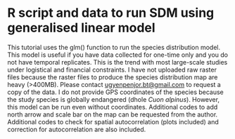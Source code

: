 # R script and data to run SDM using generalised linear model

This tutorial uses the glm() function to run the species distribution model.
This model is useful if you have data collected for one-time only and you do not have temporal replicates. This is the trend with most large-scale studies under logistical and financial constraints.
I have not uploaded raw raster files because the raster files to produce the species distribution map are heavy (>400MB). Please contact ugyenpenjor.bt@gmail.com to request a copy of the data. I do not provide GPS coordinates of the species because the study species is globally endangered (dhole *Cuon alpinus*). 
However, this model can be run even without coordinates. 
Additional codes to add north arrow and scale bar on the map can be requested from the author.
Additional codes to check for spatial autocorrelation (plots included) and correction for autocorrelation are also included.
